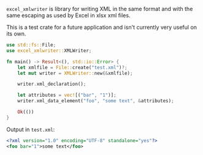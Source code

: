 `excel_xmlwriter` is library for writing XML in the same format and with
 the same escaping as used by Excel in xlsx xml files.

This is a test crate for a future application and isn't currently
very useful on its own.

```rust
use std::fs::File;
use excel_xmlwriter::XMLWriter;

fn main() -> Result<(), std::io::Error> {
    let xmlfile = File::create("test.xml")?;
    let mut writer = XMLWriter::new(&xmlfile);

    writer.xml_declaration();

    let attributes = vec![("bar", "1")];
    writer.xml_data_element("foo", "some text", &attributes);

    Ok(())
}
```
Output in `test.xml`:

```xml
<?xml version="1.0" encoding="UTF-8" standalone="yes"?>
<foo bar="1">some text</foo>
```